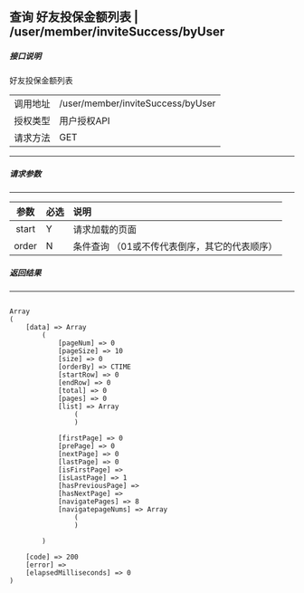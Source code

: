 ## 查询  好友投保金额列表   |  /user/member/inviteSuccess/byUser


##### 接口说明
好友投保金额列表

| | |
|:---:|:-------------|
| 调用地址 | /user/member/inviteSuccess/byUser |
| 授权类型 | 用户授权API |
| 请求方法 | GET |
---

##### 请求参数

---

| 参数 | 必选 | 说明 |
|:-------------:|:-------------|:-------------|
| start | Y | 请求加载的页面 |
| order | N | 条件查询  （01或不传代表倒序，其它的代表顺序） |




##### 返回结果

---


```

Array
(
    [data] => Array
        (
            [pageNum] => 0
            [pageSize] => 10
            [size] => 0
            [orderBy] => CTIME
            [startRow] => 0
            [endRow] => 0
            [total] => 0
            [pages] => 0
            [list] => Array
                (
                )

            [firstPage] => 0
            [prePage] => 0
            [nextPage] => 0
            [lastPage] => 0
            [isFirstPage] => 
            [isLastPage] => 1
            [hasPreviousPage] => 
            [hasNextPage] => 
            [navigatePages] => 8
            [navigatepageNums] => Array
                (
                )

        )

    [code] => 200
    [error] => 
    [elapsedMilliseconds] => 0
)

```
